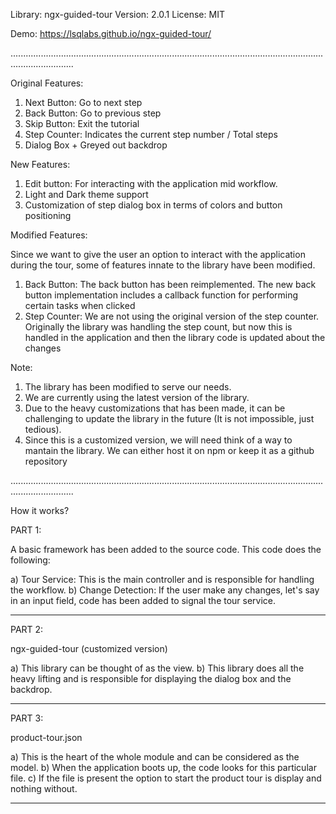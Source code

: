 Library: ngx-guided-tour
Version: 2.0.1
License: MIT

Demo: https://lsqlabs.github.io/ngx-guided-tour/

.....................................................................................................................................................

Original Features:

1) Next Button: Go to next step
2) Back Button: Go to previous step
3) Skip Button: Exit the tutorial
4) Step Counter: Indicates the current step number / Total steps
5) Dialog Box + Greyed out backdrop


New Features:

1) Edit button: For interacting with the application mid workflow.
2) Light and Dark theme support
3) Customization of step dialog box in terms of colors and button positioning


Modified Features:

Since we want to give the user an option to interact with the application during the tour, some of features 
innate to the library have been modified. 

1) Back Button: The back button has been reimplemented. The new back button implementation includes a callback 
	function for performing certain tasks when clicked
2) Step Counter: We are not using the original version of the step counter. Originally the library was handling the step count, but now this is
	handled in the application and then the library code is updated about the changes


Note: 

1) The library has been modified to serve our needs. 
2) We are currently using the latest version of the library.
3) Due to the heavy customizations that has been made, it can be challenging to update the library in the future (It is not impossible, just tedious).
4) Since this is a customized version, we will need think of a way to mantain the library. We can either host it on npm or keep it as a github repository

.....................................................................................................................................................

How it works?


PART 1: 

A basic framework has been added to the source code. This code does the following:

a) Tour Service: This is the main controller and is responsible for handling the workflow.
b) Change Detection: If the user make any changes, let's say in an input field, code has been added to signal the tour service.

----------------------------------

PART 2: 

ngx-guided-tour (customized version)

a) This library can be thought of as the view. 
b) This library does all the heavy lifting and is responsible for displaying the dialog box and the backdrop.

----------------------------------

PART 3:

product-tour.json

a) This is the heart of the whole module and can be considered as the model.
b) When the application boots up, the code looks for this particular file. 
c) If the file is present the option to start the product tour is display and nothing without.

----------------------------------



